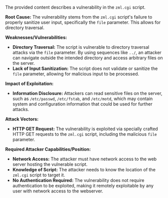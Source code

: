 The provided content describes a vulnerability in the `zml.cgi` script.

**Root Cause:** The vulnerability stems from the `zml.cgi` script's failure to properly sanitize user input, specifically the `file` parameter. This allows for directory traversal.

**Weaknesses/Vulnerabilities:**
- **Directory Traversal:** The script is vulnerable to directory traversal attacks via the `file` parameter. By using sequences like `../`, an attacker can navigate outside the intended directory and access arbitrary files on the server.
- **Lack of Input Sanitization:** The script does not validate or sanitize the `file` parameter, allowing for malicious input to be processed.

**Impact of Exploitation:**
- **Information Disclosure:** Attackers can read sensitive files on the server, such as `/etc/passwd`, `/etc/fstab`, and `/etc/motd`, which may contain system and configuration information that could be used for further attacks.

**Attack Vectors:**
- **HTTP GET Request:** The vulnerability is exploited via specially crafted HTTP GET requests to the `zml.cgi` script, including the malicious `file` parameter.

**Required Attacker Capabilities/Position:**
- **Network Access:** The attacker must have network access to the web server hosting the vulnerable script.
- **Knowledge of Script:** The attacker needs to know the location of the `zml.cgi` script to target it.
- **No Authentication Required:** The vulnerability does not require authentication to be exploited, making it remotely exploitable by any user with network access to the webserver.